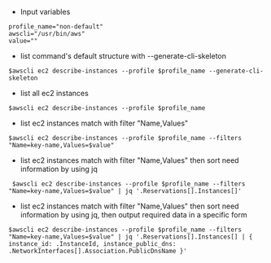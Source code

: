 * Input variables
```
profile_name="non-default"
awscli="/usr/bin/aws"
value=""
```


* list command's default structure with --generate-cli-skeleton

`
$awscli ec2 describe-instances --profile $profile_name --generate-cli-skeleton
`

* list all ec2 instances

`$awscli ec2 describe-instances --profile $profile_name`

* list ec2 instances match with filter "Name,Values"

`$awscli ec2 describe-instances --profile $profile_name --filters "Name=key-name,Values=$value"`

* list ec2 instances match with filter "Name,Values" then sort need information by using jq

` $awscli ec2 describe-instances --profile $profile_name --filters "Name=key-name,Values=$value" | jq '.Reservations[].Instances[]'`

* list ec2 instances match with filter "Name,Values" then sort need information by using jq, then output required data in a specific form

` $awscli ec2 describe-instances --profile $profile_name --filters "Name=key-name,Values=$value" | jq '.Reservations[].Instances[] | { instance_id: .InstanceId, instance_public_dns: .NetworkInterfaces[].Association.PublicDnsName }' `
